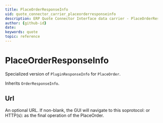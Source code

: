 ```yaml
---
title: PlaceOrderResponseInfo
uid: quote_connector_carrier_placeorderresponseinfo
description: ERP Quote Connector Interface data carrier - PlaceOrderResponseInfo
author: {github-id}
date:
keywords: quote
topic: reference
---
```


# PlaceOrderResponseInfo

Specialized version of `PluginResponseInfo` for `PlaceOrder`.

Inherits `OrderResponseInfo`.

## Url

An optional URL. If non-blank, the GUI will navigate to this soprotocol: or HTTP(s): as the final operation of the PlaceOrder.
